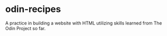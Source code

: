 # odin-recipes
A practice in building a website with HTML utilizing skills learned from The Odin Project so far.